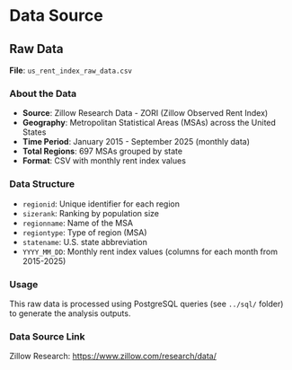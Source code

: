 # Data Source

## Raw Data

**File**: `us_rent_index_raw_data.csv`

### About the Data
- **Source**: Zillow Research Data - ZORI (Zillow Observed Rent Index)
- **Geography**: Metropolitan Statistical Areas (MSAs) across the United States
- **Time Period**: January 2015 - September 2025 (monthly data)
- **Total Regions**: 697 MSAs grouped by state
- **Format**: CSV with monthly rent index values

### Data Structure
- `regionid`: Unique identifier for each region
- `sizerank`: Ranking by population size
- `regionname`: Name of the MSA
- `regiontype`: Type of region (MSA)
- `statename`: U.S. state abbreviation
- `YYYY_MM_DD`: Monthly rent index values (columns for each month from 2015-2025)

### Usage
This raw data is processed using PostgreSQL queries (see `../sql/` folder) to generate the analysis outputs.

### Data Source Link
Zillow Research: https://www.zillow.com/research/data/


